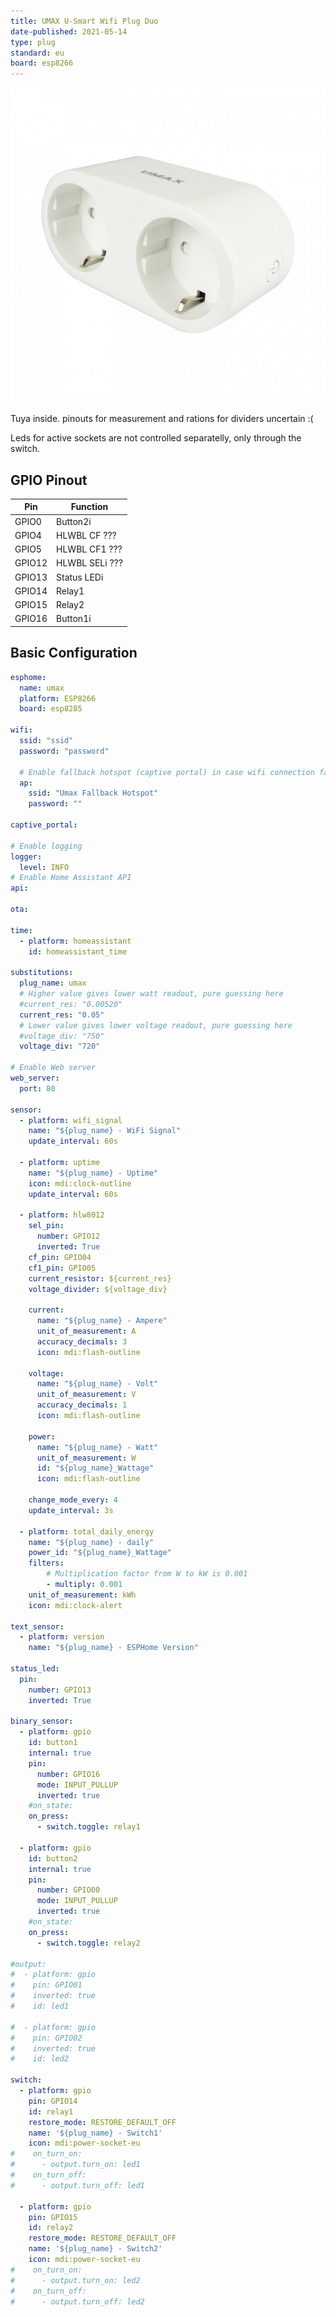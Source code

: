 ```yaml
---
title: UMAX U-Smart Wifi Plug Duo
date-published: 2021-05-14
type: plug
standard: eu
board: esp8266
---
```


![alt text](umax-wifi-plug-duo.jpeg "UMAX U-Smart Wifi Plug Duo")

Tuya inside. pinouts for measurement and rations for dividers uncertain :(

Leds for active sockets are not controlled separatelly, only through the switch.

## GPIO Pinout

| Pin    | Function            |
| ------ | ------------------- |
| GPIO0  | Button2i            |
| GPIO4  | HLWBL CF       ???  |
| GPIO5  | HLWBL CF1      ???  |
| GPIO12 | HLWBL SELi     ???  |
| GPIO13 | Status LEDi         |
| GPIO14 | Relay1              |
| GPIO15 | Relay2              |
| GPIO16 | Button1i            |

## Basic Configuration

```yaml
esphome:
  name: umax
  platform: ESP8266
  board: esp8285

wifi:
  ssid: "ssid"
  password: "password"

  # Enable fallback hotspot (captive portal) in case wifi connection fails
  ap:
    ssid: "Umax Fallback Hotspot"
    password: ""

captive_portal:

# Enable logging
logger:
  level: INFO
# Enable Home Assistant API
api:

ota:

time:
  - platform: homeassistant
    id: homeassistant_time

substitutions:
  plug_name: umax
  # Higher value gives lower watt readout, pure guessing here
  #current_res: "0.00520"
  current_res: "0.05"
  # Lower value gives lower voltage readout, pure guessing here
  #voltage_div: "750"
  voltage_div: "720"

# Enable Web server
web_server:
  port: 80

sensor:
  - platform: wifi_signal
    name: "${plug_name} - WiFi Signal"
    update_interval: 60s

  - platform: uptime
    name: "${plug_name} - Uptime"
    icon: mdi:clock-outline
    update_interval: 60s

  - platform: hlw8012
    sel_pin:
      number: GPIO12
      inverted: True
    cf_pin: GPIO04
    cf1_pin: GPIO05
    current_resistor: ${current_res}
    voltage_divider: ${voltage_div}

    current:
      name: "${plug_name} - Ampere"
      unit_of_measurement: A
      accuracy_decimals: 3
      icon: mdi:flash-outline

    voltage:
      name: "${plug_name} - Volt"
      unit_of_measurement: V
      accuracy_decimals: 1
      icon: mdi:flash-outline

    power:
      name: "${plug_name} - Watt"
      unit_of_measurement: W
      id: "${plug_name}_Wattage"
      icon: mdi:flash-outline

    change_mode_every: 4
    update_interval: 3s

  - platform: total_daily_energy
    name: "${plug_name} - daily"
    power_id: "${plug_name}_Wattage"
    filters:
        # Multiplication factor from W to kW is 0.001
        - multiply: 0.001
    unit_of_measurement: kWh
    icon: mdi:clock-alert

text_sensor:
  - platform: version
    name: "${plug_name} - ESPHome Version"

status_led:
  pin:
    number: GPIO13
    inverted: True

binary_sensor:
  - platform: gpio
    id: button1
    internal: true
    pin:
      number: GPIO16
      mode: INPUT_PULLUP
      inverted: true
    #on_state:
    on_press:
      - switch.toggle: relay1

  - platform: gpio
    id: button2
    internal: true
    pin:
      number: GPIO00
      mode: INPUT_PULLUP
      inverted: true
    #on_state:
    on_press:
      - switch.toggle: relay2

#output:
#  - platform: gpio
#    pin: GPIO01
#    inverted: true
#    id: led1

#  - platform: gpio
#    pin: GPIO02
#    inverted: true
#    id: led2

switch:
  - platform: gpio
    pin: GPIO14
    id: relay1
    restore_mode: RESTORE_DEFAULT_OFF
    name: '${plug_name} - Switch1'
    icon: mdi:power-socket-eu
#    on_turn_on:
#      - output.turn_on: led1
#    on_turn_off:
#      - output.turn_off: led1

  - platform: gpio
    pin: GPIO15
    id: relay2
    restore_mode: RESTORE_DEFAULT_OFF
    name: '${plug_name} - Switch2'
    icon: mdi:power-socket-eu
#    on_turn_on:
#      - output.turn_on: led2
#    on_turn_off:
#      - output.turn_off: led2
```
